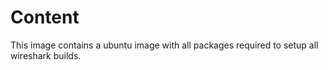 # Content

This image contains a ubuntu image with all packages required to setup all wireshark builds.
